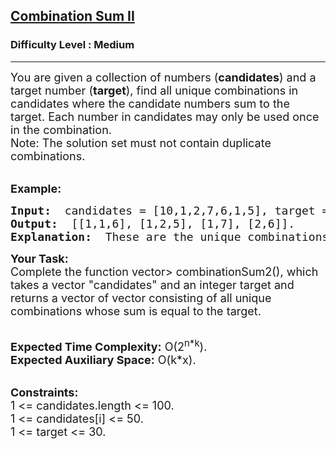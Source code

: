 <h2><a href="https://practice.geeksforgeeks.org/problems/combination-sum-ii/1?page=1&difficulty%5B%5D=1&status%5B%5D=unsolved&sortBy=accuracy">Combination Sum II</a></h2><h3>Difficulty Level : Medium</h3><hr><div class="problems_problem_content__Xm_eO"><p><span style="font-size:18px">You are given a collection of numbers (<strong>candidates</strong>) and a target number (<strong>target</strong>), find all unique combinations in candidates where the candidate numbers sum to the target. Each number in candidates may only be used once in the combination.<br>
Note: The solution set must not contain duplicate combinations.</span></p>

<p><br>
<span style="font-size:18px"><strong>Example:</strong></span><span style="font-size:18px"> </span></p>

<pre><span style="font-size:18px"><strong>Input: </strong> candidates = [10,1,2,7,6,1,5], target = 8. 
<strong>Output: </strong> [[1,1,6], [1,2,5], [1,7], [2,6]]. 
<strong>Explanation: </strong> These are the unique combinations whose sum is equal to the target.</span></pre>

<p><span style="font-size:18px"><strong>Your Task:</strong><br>
Complete the function vector&gt; combinationSum2(), which takes a vector "candidates" and an integer target and returns a vector of vector consisting of all unique combinations whose sum is equal to the target.</span></p>

<p><br>
<span style="font-size:18px"><strong>Expected Time Complexity:</strong> O(2<sup>n*k</sup>).<br>
<strong>Expected Auxiliary Space:</strong> O(k*x).</span></p>

<p><br>
<span style="font-size:18px"><strong>Constraints:</strong><br>
1 &lt;= candidates.length &lt;= 100.<br>
1 &lt;= candidates[i] &lt;= 50.<br>
1 &lt;= target &lt;= 30.</span></p>

<p><br>
&nbsp;</p>
</div>